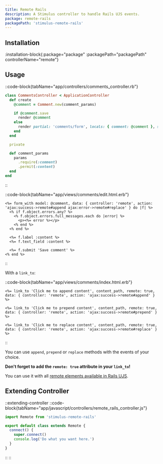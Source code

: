 ```yaml
---
title: Remote Rails
description: A Stimulus controller to handle Rails UJS events.
package: remote-rails
packagePath: 'stimulus-remote-rails'
---
```


## Installation

:installation-block{:package="package" :packagePath="packagePath" controllerName="remote"}

## Usage

::code-block{tabName="app/controllers/comments_controller.rb"}

```ruby
class CommentsController < ApplicationController
  def create
    @comment = Comment.new(comment_params)

    if @comment.save
      render @comment
    else
      render partial: 'comments/form', locals: { comment: @comment }, status: :unprocessable_entity
    end
  end

  private

  def comment_params
    params
      .require(:comment)
      .permit(:content)
  end
end
```

::

::code-block{tabName="app/views/comments/edit.html.erb"}

```erb
<%= form_with model: @comment, data: { controller: 'remote', action: 'ajax:success->remote#append ajax:error->remote#replace' } do |f| %>
  <% if f.object.errors.any? %>
    <% f.object.errors.full_messages.each do |error| %>
      <p><%= error %></p>
    <% end %>
  <% end %>

  <%= f.label :content %>
  <%= f.text_field :content %>

  <%= f.submit 'Save comment' %>
<% end %>
```

::

With a `link_to`:

::code-block{tabName="app/views/comments/index.html.erb"}

```erb
<%= link_to 'Click me to append content', content_path, remote: true, data: { controller: 'remote', action: 'ajax:success->remote#append' } %>

<%= link_to 'Click me to prepend content', content_path, remote: true, data: { controller: 'remote', action: 'ajax:success->remote#prepend' } %>

<%= link_to 'Click me to replace content', content_path, remote: true, data: { controller: 'remote', action: 'ajax:success->remote#replace' } %>
```

::

You can use `append`, `prepend` or `replace` methods with the events of your choice.

**Don't forget to add the `remote: true` attribute in your `link_to`!**

You can use it with all [remote elements available in Rails UJS](https://guides.rubyonrails.org/working_with_javascript_in_rails.html#remote-elements).

## Extending Controller

::extending-controller
::code-block{tabName="app/javascript/controllers/remote_rails_controller.js"}

```js
import Remote from 'stimulus-remote-rails'

export default class extends Remote {
  connect() {
    super.connect()
    console.log('Do what you want here.')
  }
}
```

::
::
